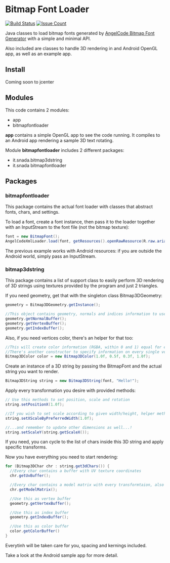 # Bitmap Font Loader

[![Build Status](https://travis-ci.org/snada/BitmapFontLoader.svg?branch=master)](https://travis-ci.org/snada/BitmapFontLoader) [![Issue Count](https://codeclimate.com/github/snada/BitmapFontLoader/badges/issue_count.svg)](https://codeclimate.com/github/snada/BitmapFontLoader)

Java classes to load bitmap fonts generated by [AngelCode Bitmap Font Generator](http://www.angelcode.com/products/bmfont/) with a simple and minimal API.

Also included are classes to handle 3D rendering in and Android OpenGL app, as well as an example app.

## Install

Coming soon to jcenter

## Modules

This code contains 2 modules:

- app
- bitmapfontloader

**app** contains a simple OpenGL app to see the code running. It compiles to an Android app rendering a sample 3D text rotating.

Module **bitmapfontloader** includes 2 different packages:

- it.snada.bitmap3dstring
- it.snada bitmapfontloader

## Packages

### bitmapfontloader

This package contains the actual font loader with classes that abstract fonts, chars, and settings.

To load a font, create a font instance, then pass it to the loader together with an InputStream to the font file (not the bitmap texture):

```java
font = new BitmapFont();
AngelCodeXmlLoader.load(font, getResources().openRawResource(R.raw.arial));
```

The previous example works with Android resources: if you are outside the Android world, simply pass an InputStream.

### bitmap3dstring

This package contains a list of support class to easily perform 3D rendering of 3D strings using textures provided by the program and just 2 triangles.

If you need geometry, get that with the singleton class Bitmap3DGeometry:

```java
geometry = Bitmap3DGeometry.getInstance();

//This object contains geometry, normals and indices information to use in render
geometry.getNormalBuffer();
geometry.getVertexBuffer();
geometry.getIndexBuffer();
```

Also, if you need vertices color, there's an helper for that too:

```java
//This will create color information (RGBA, within 0 and 1) equal for every vertex on the quad
//There's another constructor to specify information on every single vertex
Bitmap3DColor color = new Bitmap3DColor(1.0f, 0.5f, 0.3f, 1.0f);
```

Create an instance of a 3D string by passing the BitmapFont and the actual string you want to render.

```java
Bitmap3DString string = new Bitmap3DString(font, "Hello!");
```

Apply every transformation you desire with provided methods:

```java
// Use this methods to set position, scale and rotation
string.setPositionX(1.0f);

//If you wish to set scale according to given width/height, helper methods are there too
string.setXScaleByPreferredWidth(1.0f);

//...and remember to update other dimensions as well...!
string.setScaleY(string.getScaleX());
```

If you need, you can cycle to the list of chars inside this 3D string and apply specific transforms.

Now you have everything you need to start rendering:

```java
for (Bitmap3DChar chr : string.get3dChars()) {
  //Every char contains a buffer with UV texture coordinates
  chr.getUvBuffer();

  //Every char contains a model matrix with every transformtaion, also the ones applied at string level
  chr.getModelMatrix();

  //Use this as vertex buffer
  geometry.getVertexBuffer();

  //Use this as index buffer
  geometry.getIndexBuffer();

  //Use this as color buffer
  color.getColorBuffer()
}

```

Everytinh will be taken care for you, spacing and kernings included.

Take a look at the Android sample app for more detail.
